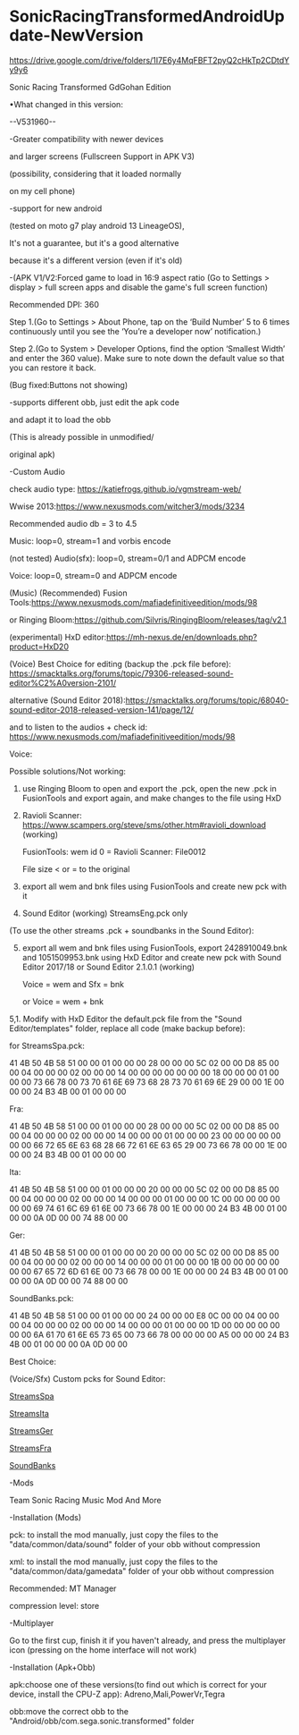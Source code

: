 # SonicRacingTransformedAndroidUpdate-NewVersion
https://drive.google.com/drive/folders/1I7E6y4MqFBFT2pyQ2cHkTp2CDtdYy9y6

Sonic Racing Transformed GdGohan Edition

•What changed in this version:

--V531960--

-Greater compatibility with newer devices 

and larger screens (Fullscreen Support in APK V3)

(possibility, considering that it loaded normally 

on my cell phone)

-support for new android

(tested on moto g7 play android 13 LineageOS),

It's not a guarantee, but it's a good alternative 

because it's a different version (even if it's old) 

-(APK V1/V2:Forced game to load in 16:9 aspect ratio (Go to Settings > display > full screen apps and disable the game's full screen function)

Recommended DPI: 360 

Step 1.(Go to Settings > About Phone, tap on the ‘Build Number’ 5 to 6 times continuously until you see the ‘You’re a developer now’ notification.)

Step 2.(Go to System > Developer Options, find the option ‘Smallest Width’ and enter the 360 value). Make sure to note down the default value so that you can restore it back.

(Bug fixed:Buttons not showing)

-supports different obb, just edit the apk code 

and adapt it to load the obb 

(This is already possible in unmodified/

original apk)

-Custom Audio

check audio type: https://katiefrogs.github.io/vgmstream-web/

Wwise 2013:https://www.nexusmods.com/witcher3/mods/3234

Recommended audio db = 3 to 4.5

Music: loop=0, stream=1 and vorbis encode

(not tested) Audio(sfx): loop=0, stream=0/1 and ADPCM encode

Voice: loop=0, stream=0 and ADPCM encode

(Music) (Recommended) Fusion Tools:https://www.nexusmods.com/mafiadefinitiveedition/mods/98 

or Ringing Bloom:https://github.com/Silvris/RingingBloom/releases/tag/v2.1

(experimental) HxD editor:https://mh-nexus.de/en/downloads.php?product=HxD20

(Voice) Best Choice for editing (backup the .pck file before): https://smacktalks.org/forums/topic/79306-released-sound-editor%C2%A0version-2101/

alternative (Sound Editor 2018):https://smacktalks.org/forums/topic/68040-sound-editor-2018-released-version-141/page/12/

and to listen to the audios + check id: https://www.nexusmods.com/mafiadefinitiveedition/mods/98

Voice:

Possible solutions/Not working: 

1. use Ringing Bloom to open and export the .pck, open the new .pck in FusionTools and export again, and make changes to the file using HxD

2. 	Ravioli Scanner: https://www.scampers.org/steve/sms/other.htm#ravioli_download (working)

    FusionTools: wem id 0 = Ravioli Scanner: File0012

    File size < or = to the original

3.  export all wem and bnk files using FusionTools and create new pck with it

4.  Sound Editor (working) StreamsEng.pck only

(To use the other streams .pck + soundbanks in the Sound Editor):

5.  export all wem and bnk files using FusionTools, export 2428910049.bnk and 1051509953.bnk using HxD Editor and create new pck with Sound Editor 2017/18 or Sound Editor 2.1.0.1 (working)

    Voice = wem and Sfx = bnk

    or Voice = wem + bnk

5,1. Modify with HxD Editor the default.pck file from the "Sound Editor/templates" folder, replace all code (make backup before):

for StreamsSpa.pck:

41 4B 50 4B 58 51 00 00 01 00 00 00 28 00 00 00 5C 02 00 00 D8 85 00 00 04 00 00 00 02 00 00 00 14 00 00 00 00 00 00 00 18 00 00 00 01 00 00 00 73 66 78 00 73 70 61 6E 69 73 68 28 73 70 61 69 6E 29 00 00 1E 00 00 00 24 B3 4B 00 01 00 00 00

Fra:

41 4B 50 4B 58 51 00 00 01 00 00 00 28 00 00 00 5C 02 00 00 D8 85 00 00 04 00 00 00 02 00 00 00 14 00 00 00 01 00 00 00 23 00 00 00 00 00 00 00 66 72 65 6E 63 68 28 66 72 61 6E 63 65 29 00 73 66 78 00 00 1E 00 00 00 24 B3 4B 00 01 00 00 00

Ita:

41 4B 50 4B 58 51 00 00 01 00 00 00 20 00 00 00 5C 02 00 00 D8 85 00 00 04 00 00 00 02 00 00 00 14 00 00 00 01 00 00 00 1C 00 00 00 00 00 00 00 69 74 61 6C 69 61 6E 00 73 66 78 00 1E 00 00 00 24 B3 4B 00 01 00 00 00 0A 0D 00 00 74 88 00 00

Ger:

41 4B 50 4B 58 51 00 00 01 00 00 00 20 00 00 00 5C 02 00 00 D8 85 00 00 04 00 00 00 02 00 00 00 14 00 00 00 01 00 00 00 1B 00 00 00 00 00 00 00 67 65 72 6D 61 6E 00 73 66 78 00 00 1E 00 00 00 24 B3 4B 00 01 00 00 00 0A 0D 00 00 74 88 00 00

SoundBanks.pck:

41 4B 50 4B 58 51 00 00 01 00 00 00 24 00 00 00 E8 0C 00 00 04 00 00 00 04 00 00 00 02 00 00 00 14 00 00 00 01 00 00 00 1D 00 00 00 00 00 00 00 6A 61 70 61 6E 65 73 65 00 73 66 78 00 00 00 00 A5 00 00 00 24 B3 4B 00 01 00 00 00 0A 0D 00 00

Best Choice:

(Voice/Sfx) Custom pcks for Sound Editor: 

[StreamsSpa](https://github.com/GdGohan/SonicRacingTransformedAndroidUpdate-NewVersion/raw/main/CustomPcksForSoundEditor/StreamsSpa.zip)

[StreamsIta](https://github.com/GdGohan/SonicRacingTransformedAndroidUpdate-NewVersion/raw/main/CustomPcksForSoundEditor/StreamsIta.zip)

[StreamsGer](https://github.com/GdGohan/SonicRacingTransformedAndroidUpdate-NewVersion/raw/main/CustomPcksForSoundEditor/StreamsGer.zip)

[StreamsFra](https://github.com/GdGohan/SonicRacingTransformedAndroidUpdate-NewVersion/raw/main/CustomPcksForSoundEditor/StreamsFra.zip)

[SoundBanks](https://github.com/GdGohan/SonicRacingTransformedAndroidUpdate-NewVersion/raw/main/CustomPcksForSoundEditor/SoundBanks.zip)

-Mods

Team Sonic Racing Music Mod And More

-Installation (Mods)

pck: to install the mod manually, just copy the files to the "data/common/data/sound" folder of your obb without compression

xml: to install the mod manually, just copy the files to the "data/common/data/gamedata" folder of your obb without compression

Recommended: MT Manager

compression level: store

-Multiplayer

Go to the first cup, finish it if you haven't already, and press the multiplayer icon (pressing on the home interface will not work)

-Installation (Apk+Obb)

apk:choose one of these versions(to find out which is correct for your device, install the CPU-Z app):
Adreno,Mali,PowerVr,Tegra

obb:move the correct obb to the "Android/obb/com.sega.sonic.transformed" folder
